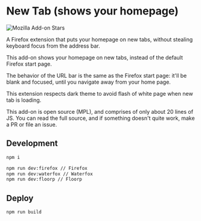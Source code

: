 # New Tab (shows your homepage)

![Mozilla Add-on Stars](https://img.shields.io/amo/stars/new-tab-shows-your-homepage)

A Firefox extension that puts your homepage on new tabs, without stealing keyboard focus from the address bar.

This add-on shows your homepage on new tabs, instead of the default Firefox start page.

The behavior of the URL bar is the same as the Firefox start page: it'll be blank and focused, until you navigate away from your home page.

This extension respects dark theme to avoid flash of white page when new tab is loading.

This add-on is open source (MPL), and comprises of only about 20 lines of JS. You can read the full source, and if something doesn't quite work, make a PR or file an issue.

## Development

```sh
npm i

npm run dev:firefox // Firefox
npm run dev:waterfox // Waterfox
npm run dev:floorp // Floorp
```

## Deploy

```sh
npm run build
```

